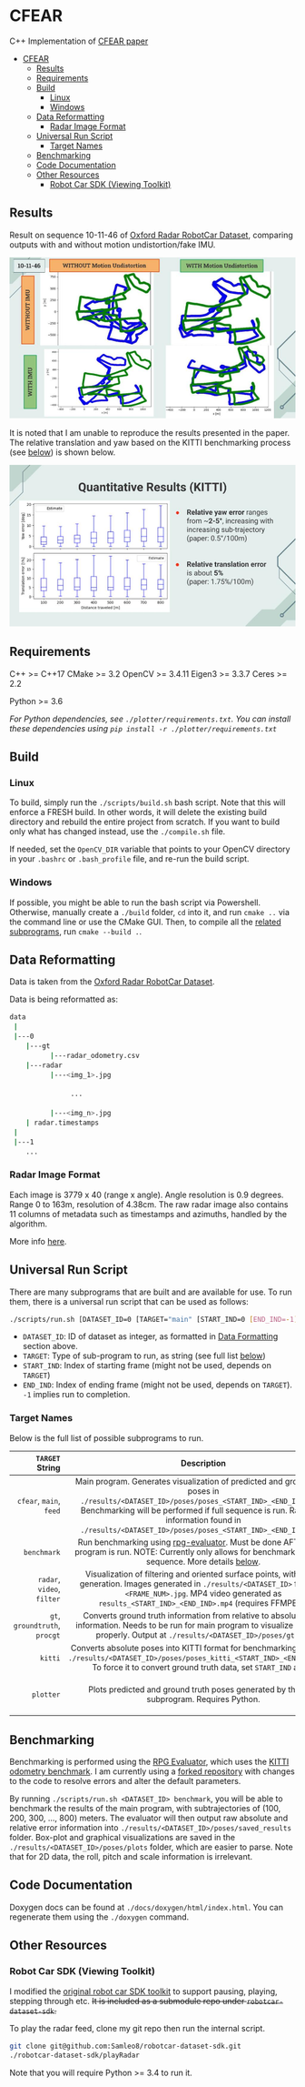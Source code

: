 # CFEAR

C++ Implementation of [CFEAR paper](https://arxiv.org/pdf/2105.01457.pdf)

- [CFEAR](#cfear)
  - [Results](#results)
  - [Requirements](#requirements)
  - [Build](#build)
    - [Linux](#linux)
    - [Windows](#windows)
  - [Data Reformatting](#data-reformatting)
    - [Radar Image Format](#radar-image-format)
  - [Universal Run Script](#universal-run-script)
    - [Target Names](#target-names)
  - [Benchmarking](#benchmarking)
  - [Code Documentation](#code-documentation)
  - [Other Resources](#other-resources)
    - [Robot Car SDK (Viewing Toolkit)](#robot-car-sdk-viewing-toolkit)

## Results

Result on sequence 10-11-46 of [Oxford Radar RobotCar Dataset](https://oxford-robotics-institute.github.io/radar-robotcar-dataset/datasets), comparing outputs with and without motion undistortion/fake IMU.

![10-11-46-compare](./img/CFEAR_compare_101146.jpg)

It is noted that I am unable to reproduce the results presented in the paper. The relative translation and yaw based on the KITTI benchmarking process (see [below](#benchmarking)) is shown below. 

![10-11-46-KITTI-benchmark](./img/KITTI_101146.jpg)

## Requirements

C++ >= C++17
CMake >= 3.2
OpenCV >= 3.4.11
Eigen3 >= 3.3.7
Ceres >= 2.2

Python >= 3.6

*For Python dependencies, see `./plotter/requirements.txt`. You can install these dependencies using `pip install -r ./plotter/requirements.txt`*

## Build

### Linux

To build, simply run the `./scripts/build.sh` bash script. Note that this will enforce a FRESH build. In other words, it will delete the existing build directory and rebuild the entire project from scratch. If you want to build only what has changed instead, use the `./compile.sh` file.

If needed, set the `OpenCV_DIR` variable that points to your OpenCV directory in your `.bashrc` or `.bash_profile` file, and re-run the build script.

### Windows

If possible, you might be able to run the bash script via Powershell. Otherwise, manually create a `./build` folder, `cd` into it, and run `cmake ..` via the command line or use the CMake GUI. Then, to compile all the [related subprograms](#universal-run-script), run `cmake --build .`.

## Data Reformatting

Data is taken from the [Oxford Radar RobotCar Dataset](https://oxford-robotics-institute.github.io/radar-robotcar-dataset/datasets).

Data is being reformatted as:

```bash
data
 |
 |---0
    |---gt
          |---radar_odometry.csv
    |---radar
          |---<img_1>.jpg
              
               ...
               
          |---<img_n>.jpg
    | radar.timestamps
 |
 |---1
    ...
```

### Radar Image Format

Each image is 3779 x 40 (range x angle). Angle resolution is 0.9 degrees. Range 0 to 163m, resolution of 4.38cm.
The raw radar image also contains 11 columns of metadata such as timestamps and azimuths, handled by the algorithm.

More info [here](https://oxford-robotics-institute.github.io/radar-robotcar-dataset/documentation).

## Universal Run Script

There are many subprograms that are built and are available for use. To run them, there is a universal run script that can be used as follows:

```bash
./scripts/run.sh [DATASET_ID=0 [TARGET="main" [START_IND=0 [END_IND=-1]]]]
```

- `DATASET_ID`: ID of dataset as integer, as formatted in [Data Formatting](#data-formatting) section above.
- `TARGET`: Type of sub-program to run, as string (see full list [below](#target-names))
- `START_IND`: Index of starting frame (might not be used, depends on `TARGET`)
- `END_IND`: Index of ending frame (might not be used, depends on `TARGET`). `-1` implies run to completion.

### Target Names

Below is the full list of possible subprograms to run.

| `TARGET` String     | Description                                                 | C++/Python Executable |
|--------------------:|:-----------:|:-----------|
| `cfear`, `main`, `feed` | Main program. Generates visualization of predicted and ground truth poses in `./results/<DATASET_ID>/poses/poses_<START_IND>_<END_IND>.jpg`. Benchmarking will be performed if full sequence is run. Raw pose information found in `./results/<DATASET_ID>/poses/poses_<START_IND>_<END_IND>.txt`. | `./build/RunCFEAR <DATASET_ID> <START_IND> <END_IND>` |
| `benchmark` | Run benchmarking using [rpg-evaluator](https://github.com/uzh-rpg/rpg_trajectory_evaluation). Must be done AFTER main program is run. NOTE: Currently only allows for benchmarking on full sequence. More details [below](#benchmarking). | `./scripts/startBenchmark.sh` |
| `radar`, `video`, `filter` | Visualization of filtering and oriented surface points, with video generation. Images generated in `./results/<DATASET_ID>` folder as `<FRAME_NUM>.jpg`. MP4 video generated as `results_<START_IND>_<END_IND>.mp4` (requires FFMPEG). | `./build/TestRadar <DATASET_ID> <FRAME_NO> 1` |
| `gt`, `groundtruth`, `procgt` | Converts ground truth information from relative to absolute pose information. Needs to be run for main program to visualize GT poses properly. Output at `./results/<DATASET_ID>/poses/gt.txt` | `./build/ProcessGroundTruth <DATASET_ID>` |
| `kitti` | Converts absolute poses into KITTI format for benchmarking. Output at `./results/<DATASET_ID>/poses/poses_kitti_<START_IND>_<END_IND>.txt`. To force it to convert ground truth data, set `START_IND` as `-1`. | `./build/PosesToKITTI <DATASET_ID> <START_IND> <END_IND>` |
| `plotter` | Plots predicted and ground truth poses generated by the `main` subprogram. Requires Python. | `python plotter/parsePoses.py <DATASET_ID> <START_IND> <END_IND>` |


## Benchmarking

Benchmarking is performed using the [RPG Evaluator](https://github.com/uzh-rpg/rpg_trajectory_evaluation), which uses the [KITTI odometry benchmark](http://www.cvlibs.net/datasets/kitti/eval_odometry.php). I am currently using a [forked repository](https://github.com/Samleo8/rpg_trajectory_evaluation) with changes to the code to resolve errors and alter the default parameters.

By running `./scripts/run.sh <DATASET_ID> benchmark`, you will be able to benchmark the results of the main program, with subtrajectories of (100, 200, 300, ..., 800) meters. The evaluator will then output raw absolute and relative error information into `./results/<DATASET_ID>/poses/saved_results` folder. Box-plot and graphical visualizations are saved in the `./results/<DATASET_ID>/poses/plots` folder, which are easier to parse. Note that for 2D data, the roll, pitch and scale information is irrelevant.

## Code Documentation

Doxygen docs can be found at `./docs/doxygen/html/index.html`. You can regenerate them using the `./doxygen` command.

## Other Resources

### Robot Car SDK (Viewing Toolkit)

I modified the [original robot car SDK toolkit](https://github.com/ori-mrg/robotcar-dataset-sdk) to support pausing, playing, stepping through etc. ~~It is included as a submodule repo under `robotcar-dataset-sdk`.~~

To play the radar feed, clone my git repo then run the internal script.

```bash
git clone git@github.com:Samleo8/robotcar-dataset-sdk.git
./robotcar-dataset-sdk/playRadar
```

Note that you will require Python >= 3.4 to run it.